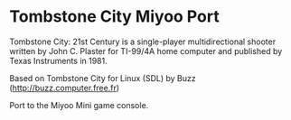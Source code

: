 # Tombstone City Miyoo Port
 Tombstone City: 21st Century is a single-player multidirectional shooter written by John C. Plaster for TI-99/4A home computer and published by Texas Instruments in 1981.
 
 Based on Tombstone City for Linux (SDL) by Buzz (http://buzz.computer.free.fr)

 Port to the Miyoo Mini game console.

